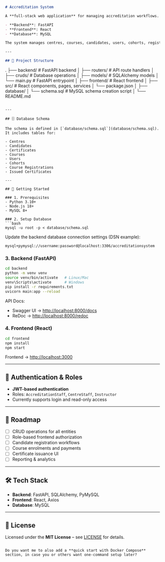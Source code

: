 ```markdown
# Accreditation System

A **full-stack web application** for managing accreditation workflows.  

- **Backend**: FastAPI  
- **Frontend**: React  
- **Database**: MySQL  

The system manages centres, courses, candidates, users, cohorts, registrations, and issued certificates, with authentication and role-based access.  

---

## 📂 Project Structure

```

.
├── backend/               # FastAPI backend
│   ├── routers/           # API route handlers
│   ├── cruds/             # Database operations
│   ├── models/            # SQLAlchemy models
│   └── main.py            # FastAPI entrypoint
│
├── frontend/              # React frontend
│   ├── src/               # React components, pages, services
│   └── package.json
│
├── database/
│   └── schema.sql         # MySQL schema creation script
│
└── README.md

````

---

## 🗄 Database Schema

The schema is defined in [`database/schema.sql`](database/schema.sql).  
It includes tables for:

- Centres  
- Candidates  
- Certificates  
- Courses  
- Users  
- Cohorts  
- Course Registrations  
- Issued Certificates  

---

## 🚀 Getting Started

### 1. Prerequisites
- Python 3.10+  
- Node.js 18+  
- MySQL 8+  

### 2. Setup Database
```bash
mysql -u root -p < database/schema.sql
````

Update the backend database connection settings (DSN example):

```
mysql+pymysql://username:password@localhost:3306/accreditationsystem
```

### 3. Backend (FastAPI)

```bash
cd backend
python -m venv venv
source venv/bin/activate   # Linux/Mac
venv\Scripts\activate      # Windows
pip install -r requirements.txt
uvicorn main:app --reload
```

API Docs:

* Swagger UI → [http://localhost:8000/docs](http://localhost:8000/docs)
* ReDoc → [http://localhost:8000/redoc](http://localhost:8000/redoc)

### 4. Frontend (React)

```bash
cd frontend
npm install
npm start
```

Frontend → [http://localhost:3000](http://localhost:3000)

---

## 🔐 Authentication & Roles

* **JWT-based authentication**
* Roles: `AccreditationStaff`, `CentreStaff`, `Instructor`
* Currently supports login and read-only access

---

## 📌 Roadmap

* [ ] CRUD operations for all entities
* [ ] Role-based frontend authorization
* [ ] Candidate registration workflows
* [ ] Course enrolments and payments
* [ ] Certificate issuance UI
* [ ] Reporting & analytics

---

## 🛠 Tech Stack

* **Backend**: FastAPI, SQLAlchemy, PyMySQL
* **Frontend**: React, Axios
* **Database**: MySQL

---

## 📜 License

Licensed under the **MIT License** – see [LICENSE](LICENSE) for details.

```

Do you want me to also add a **quick start with Docker Compose** section, in case you or others want one-command setup later?
```
